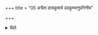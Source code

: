 +++
title = "05 अत्रैता दासकुमार्य उदकुम्भानुपनिनीय"

+++

<details><summary>थिते</summary>

5. Then these slave-maidens, having poured their water jars near (Mārjālīya) go according to their destination.  
</details>
